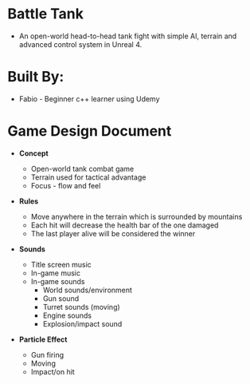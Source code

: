 # Battle Tank
* An open-world head-to-head tank fight with simple AI, terrain and advanced control system in Unreal 4.

# Built By:
* Fabio - Beginner c++ learner using Udemy

# Game Design Document
* **Concept**
     * Open-world tank combat game
     * Terrain used for tactical advantage
     * Focus - flow and feel
  
* **Rules**
     * Move anywhere in the terrain which is surrounded by mountains
     * Each hit will decrease the health bar of the one damaged
     * The last player alive will be considered the winner 
  
* **Sounds**
     * Title screen music
     * In-game music
     * In-game sounds
          * World sounds/environment
          * Gun sound
          * Turret sounds (moving)
          * Engine sounds
          * Explosion/impact sound
  
* **Particle Effect**
     * Gun firing
     * Moving
     * Impact/on hit
